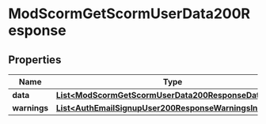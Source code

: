 

# ModScormGetScormUserData200Response


## Properties

| Name | Type | Description | Notes |
|------------ | ------------- | ------------- | -------------|
|**data** | [**List&lt;ModScormGetScormUserData200ResponseDataInner&gt;**](ModScormGetScormUserData200ResponseDataInner.md) |  |  |
|**warnings** | [**List&lt;AuthEmailSignupUser200ResponseWarningsInner&gt;**](AuthEmailSignupUser200ResponseWarningsInner.md) |  |  [optional] |



